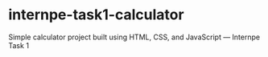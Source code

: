 # internpe-task1-calculator
Simple calculator project built using HTML, CSS, and JavaScript — Internpe Task 1
